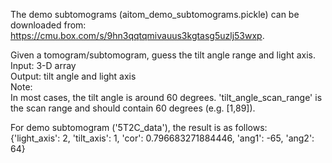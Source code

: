 The demo subtomograms (aitom_demo_subtomograms.pickle) can be downloaded from: https://cmu.box.com/s/9hn3qqtqmivauus3kgtasg5uzlj53wxp.  

Given a tomogram/subtomogram, guess the tilt angle range and light axis.  
Input: 3-D array  
Output: tilt angle and light axis  
Note:  
In most cases, the tilt angle is around 60 degrees. 'tilt_angle_scan_range' is the scan range and should contain 60 degrees (e.g. [1,89]).  

For demo subtomogram ('5T2C_data'), the result is as follows:  
{'light_axis': 2, 'tilt_axis': 1, 'cor': 0.796683271884446, 'ang1': -65, 'ang2': 64}
